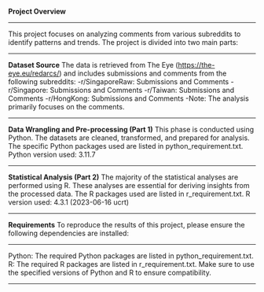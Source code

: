 **Project Overview**
***
This project focuses on analyzing comments from various subreddits to identify patterns and trends. The project is divided into two main parts:
***
**Dataset Source**
The data is retrieved from The Eye (https://the-eye.eu/redarcs/) and includes submissions and comments from the following subreddits:
-r/SingaporeRaw: Submissions and Comments
-r/Singapore: Submissions and Comments
-r/Taiwan: Submissions and Comments
-r/HongKong: Submissions and Comments
-Note: The analysis primarily focuses on the comments.
***
**Data Wrangling and Pre-processing (Part 1)**
This phase is conducted using Python. The datasets are cleaned, transformed, and prepared for analysis. The specific Python packages used are listed in python_requirement.txt.
Python version used: 3.11.7
***
**Statistical Analysis (Part 2)**
The majority of the statistical analyses are performed using R. These analyses are essential for deriving insights from the processed data. The R packages used are listed in r_requirement.txt.
R version used: 4.3.1 (2023-06-16 ucrt)
***
**Requirements**
To reproduce the results of this project, please ensure the following dependencies are installed:
***
Python: The required Python packages are listed in python_requirement.txt.
R: The required R packages are listed in r_requirement.txt.
Make sure to use the specified versions of Python and R to ensure compatibility.
***

